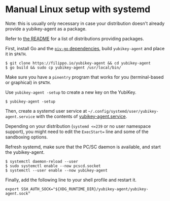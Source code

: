 # Manual Linux setup with systemd

Note: this is usually only necessary in case your distribution doesn't already
provide a yubikey-agent as a package.

Refer to [the README](README.md) for a list of distributions providing packages.

First, install Go and the [`piv-go` dependencies](https://github.com/go-piv/piv-go#installation), build `yubikey-agent` and place it in `$PATH`.

```text
$ git clone https://filippo.io/yubikey-agent && cd yubikey-agent
$ go build && sudo cp yubikey-agent /usr/local/bin/
```

Make sure you have a `pinentry` program that works for you (terminal-based or graphical) in `$PATH`.

Use `yubikey-agent -setup` to create a new key on the YubiKey.

```text
$ yubikey-agent -setup
```

Then, create a systemd user service at `~/.config/systemd/user/yubikey-agent.service`
with the contents of [yubikey-agent.service](contrib/systemd/user/yubikey-agent.service).

Depending on your distribution (`systemd <=239` or no user namespace support),
you might need to edit the `ExecStart=` line and some of the sandboxing
options.

Refresh systemd, make sure that the PC/SC daemon is available, and start the yubikey-agent.

```text
$ systemctl daemon-reload --user
$ sudo systemctl enable --now pcscd.socket
$ systemctl --user enable --now yubikey-agent
```

Finally, add the following line to your shell profile and restart it.

```
export SSH_AUTH_SOCK="${XDG_RUNTIME_DIR}/yubikey-agent/yubikey-agent.sock"
```
